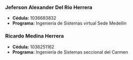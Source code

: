 ### Jeferson Alexander Del Rio Herrera
- **Cédula:** 1036683832
- **Programa:** Ingeniería de Sistemas  virtual Sede Medellín

### Ricardo Medina Herrera
- **Cédula:** 1036251162
- **Programa:** Ingeniería de Sistemas  seccional del Carmen